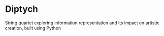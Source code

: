 # Diptych
String quartet exploring information representation and its impact on artistic creation, built using Python
